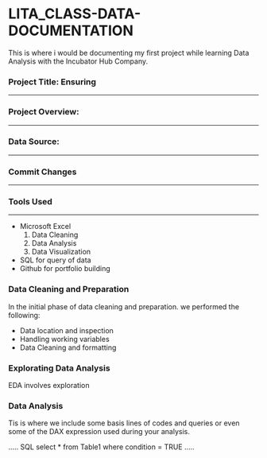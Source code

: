 # LITA_CLASS-DATA-DOCUMENTATION
This is where i would be documenting my first project while learning Data Analysis with the Incubator Hub Company.

### Project Title: Ensuring
-----------

### Project Overview: 
--------------

### Data Source: 
-------------

### Commit Changes
-------------

### Tools Used
----------
 - Microsoft Excel
   1. Data Cleaning
   2. Data Analysis
   3. Data Visualization
 - SQL for query of data
 - Github for portfolio building

### Data Cleaning and Preparation
In the initial phase of data cleaning and preparation. we performed the following:
- Data location and inspection
- Handling working variables
- Data Cleaning and formatting

### Explorating Data Analysis
EDA involves exploration

### Data Analysis
Tis is where we include some basis lines of codes and queries or even some of the DAX expression used during your analysis.

..... SQL
select * from Table1
where condition = TRUE
.....

